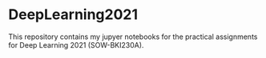 # DeepLearning2021

This repository contains my jupyer notebooks for the practical assignments for Deep Learning 2021 (SOW-BKI230A).
